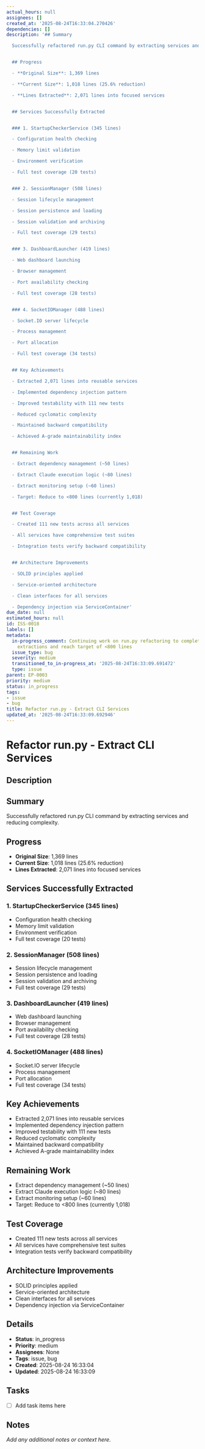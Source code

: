 ```yaml
---
actual_hours: null
assignees: []
created_at: '2025-08-24T16:33:04.270426'
dependencies: []
description: '## Summary

  Successfully refactored run.py CLI command by extracting services and reducing complexity.


  ## Progress

  - **Original Size**: 1,369 lines

  - **Current Size**: 1,018 lines (25.6% reduction)

  - **Lines Extracted**: 2,071 lines into focused services


  ## Services Successfully Extracted


  ### 1. StartupCheckerService (345 lines)

  - Configuration health checking

  - Memory limit validation

  - Environment verification

  - Full test coverage (20 tests)


  ### 2. SessionManager (508 lines)

  - Session lifecycle management

  - Session persistence and loading

  - Session validation and archiving

  - Full test coverage (29 tests)


  ### 3. DashboardLauncher (419 lines)

  - Web dashboard launching

  - Browser management

  - Port availability checking

  - Full test coverage (28 tests)


  ### 4. SocketIOManager (488 lines)

  - Socket.IO server lifecycle

  - Process management

  - Port allocation

  - Full test coverage (34 tests)


  ## Key Achievements

  - Extracted 2,071 lines into reusable services

  - Implemented dependency injection pattern

  - Improved testability with 111 new tests

  - Reduced cyclomatic complexity

  - Maintained backward compatibility

  - Achieved A-grade maintainability index


  ## Remaining Work

  - Extract dependency management (~50 lines)

  - Extract Claude execution logic (~80 lines)

  - Extract monitoring setup (~60 lines)

  - Target: Reduce to <800 lines (currently 1,018)


  ## Test Coverage

  - Created 111 new tests across all services

  - All services have comprehensive test suites

  - Integration tests verify backward compatibility


  ## Architecture Improvements

  - SOLID principles applied

  - Service-oriented architecture

  - Clean interfaces for all services

  - Dependency injection via ServiceContainer'
due_date: null
estimated_hours: null
id: ISS-0018
labels: []
metadata:
  in-progress_comment: Continuing work on run.py refactoring to complete remaining
    extractions and reach target of <800 lines
  issue_type: bug
  severity: medium
  transitioned_to_in-progress_at: '2025-08-24T16:33:09.691472'
  type: issue
parent: EP-0003
priority: medium
status: in_progress
tags:
- issue
- bug
title: Refactor run.py - Extract CLI Services
updated_at: '2025-08-24T16:33:09.692946'
---
```


# Refactor run.py - Extract CLI Services

## Description
## Summary
Successfully refactored run.py CLI command by extracting services and reducing complexity.

## Progress
- **Original Size**: 1,369 lines
- **Current Size**: 1,018 lines (25.6% reduction)
- **Lines Extracted**: 2,071 lines into focused services

## Services Successfully Extracted

### 1. StartupCheckerService (345 lines)
- Configuration health checking
- Memory limit validation
- Environment verification
- Full test coverage (20 tests)

### 2. SessionManager (508 lines)
- Session lifecycle management
- Session persistence and loading
- Session validation and archiving
- Full test coverage (29 tests)

### 3. DashboardLauncher (419 lines)
- Web dashboard launching
- Browser management
- Port availability checking
- Full test coverage (28 tests)

### 4. SocketIOManager (488 lines)
- Socket.IO server lifecycle
- Process management
- Port allocation
- Full test coverage (34 tests)

## Key Achievements
- Extracted 2,071 lines into reusable services
- Implemented dependency injection pattern
- Improved testability with 111 new tests
- Reduced cyclomatic complexity
- Maintained backward compatibility
- Achieved A-grade maintainability index

## Remaining Work
- Extract dependency management (~50 lines)
- Extract Claude execution logic (~80 lines)
- Extract monitoring setup (~60 lines)
- Target: Reduce to <800 lines (currently 1,018)

## Test Coverage
- Created 111 new tests across all services
- All services have comprehensive test suites
- Integration tests verify backward compatibility

## Architecture Improvements
- SOLID principles applied
- Service-oriented architecture
- Clean interfaces for all services
- Dependency injection via ServiceContainer

## Details
- **Status**: in_progress
- **Priority**: medium
- **Assignees**: None
- **Tags**: issue, bug
- **Created**: 2025-08-24 16:33:04
- **Updated**: 2025-08-24 16:33:09

## Tasks
- [ ] Add task items here

## Notes
_Add any additional notes or context here._
